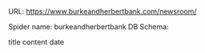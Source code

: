 URL: https://www.burkeandherbertbank.com/newsroom/

Spider name: burkeandherbertbank
DB Schema:

title
content
date